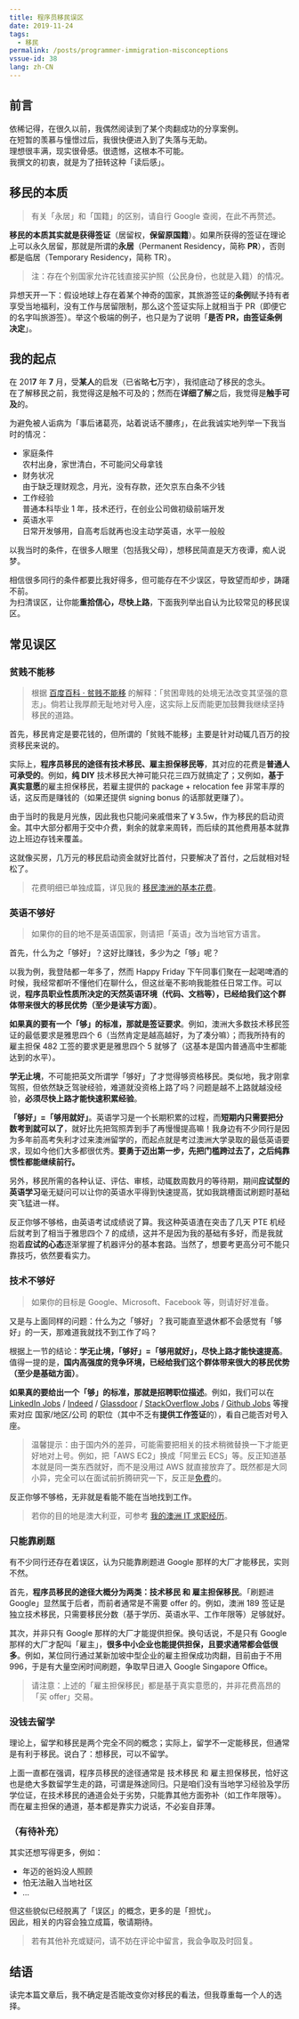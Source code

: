 ```yaml
---
title: 程序员移民误区
date: 2019-11-24
tags:
  - 移民
permalink: /posts/programmer-immigration-misconceptions
vssue-id: 38
lang: zh-CN
---
```


## 前言

依稀记得，在很久以前，我偶然阅读到了某个肉翻成功的分享案例。  
在短暂的羡慕与憧憬过后，我很快便进入到了失落与无助。  
理想很丰满，现实很骨感。很遗憾，这根本不可能。  
我撰文的初衷，就是为了扭转这种「读后感」。

## 移民的本质

> 有关「永居」和「国籍」的区别，请自行 Google 查阅，在此不再赘述。

**移民的本质其实就是获得签证**（居留权，**保留原国籍**）。如果所获得的签证在理论上可以永久居留，那就是所谓的**永居**（Permanent Residency，简称 **PR**），否则都是临居（Temporary Residency，简称 TR）。

> 注：存在个别国家允许花钱直接买护照（公民身份，也就是入籍）的情况。

异想天开一下：假设地球上存在着某个神奇的国家，其旅游签证的**条例**赋予持有者享受当地福利，没有工作与居留限制，那么这个签证实际上就相当于 PR（即便它的名字叫旅游签）。举这个极端的例子，也只是为了说明「**是否 PR，由签证条例决定**」。

## 我的起点

在 201**7** 年 **7** 月，受**某人**的启发（已省略**七**万字），我彻底动了移民的念头。  
在了解移民之前，我觉得这是触不可及的；然而在**详细了解**之后，我觉得是**触手可及**的。

为避免被人诟病为「事后诸葛亮，站着说话不腰疼」，在此我诚实地列举一下我当时的情况：

* 家庭条件  
  农村出身，家世清白，不可能问父母拿钱
* 财务状况  
  由于缺乏理财观念，月光，没有存款，还欠京东白条不少钱
* 工作经验  
  普通本科毕业 1 年，技术还行，在创业公司做初级前端开发
* 英语水平  
  日常开发够用，自高考后就再也没主动学英语，水平一般般

以我当时的条件，在很多人眼里（包括我父母），想移民简直是天方夜谭，痴人说梦。

相信很多同行的条件都要比我好得多，但可能存在不少误区，导致望而却步，踌躇不前。  
为扫清误区，让你能**重拾信心，尽快上路**，下面我列举出自认为比较常见的移民误区。

## 常见误区

### 贫贱不能移

> 根据 [百度百科 · 贫贱不能移](https://baike.baidu.com/item/%E8%B4%AB%E8%B4%B1%E4%B8%8D%E8%83%BD%E7%A7%BB) 的解释：「贫困卑贱的处境无法改变其坚强的意志」。倘若让我厚颜无耻地对号入座，这实际上反而能更加鼓舞我继续坚持移民的道路。

首先，移民肯定是要花钱的，但所谓的「贫贱不能移」主要是针对动辄几百万的投资移民来说的。

实际上，**程序员移民的途径有技术移民、雇主担保移民等**，其对应的花费是**普通人可承受的**。例如，**纯 DIY** 技术移民大神可能只花三四万就搞定了；又例如，**基于真实意愿**的雇主担保移民，若雇主提供的 package + relocation fee 非常丰厚的话，这反而是赚钱的（如果还提供 signing bonus 的话那就更赚了）。

由于当时的我是月光族，因此我也只能问亲戚借来了￥3.5w，作为移民的启动资金。其中大部分都用于交中介费，剩余的就拿来周转，而后续的其他费用基本就靠边上班边存钱来覆盖。

这就像买房，几万元的移民启动资金就好比首付，只要解决了首付，之后就相对轻松了。

> 花费明细已单独成篇，详见我的 [移民澳洲的基本花费](../basic-costs-of-immigration-to-australia/index.md)。

### 英语不够好

> 如果你的目的地不是英语国家，则请把「英语」改为当地官方语言。

首先，什么为之「够好」？这好比赚钱，多少为之「够」呢？

以我为例，我登陆都一年多了，然而 Happy Friday 下午同事们聚在一起喝啤酒的时候，我经常都听不懂他们在聊什么，但这丝毫不影响我能胜任日常工作。可以说，**程序员职业性质所决定的天然英语环境（代码、文档等），已经给我们这个群体带来很大的移民优势（至少是读写方面）**。

**如果真的要有一个「够」的标准，那就是签证要求**。例如，澳洲大多数技术移民签证的最低要求是雅思四个 6（当然肯定是越高越好，为了凑分嘛）；而我所持有的雇主担保 482 工签的要求更是雅思四个 5 就够了（这基本是国内普通高中生都能达到的水平）。

**学无止境**，不可能把英文所谓学「够好」了才觉得够资格移民。类似地，我才刚拿驾照，但依然缺乏驾驶经验，难道就没资格上路了吗？问题是越不上路就越没经验，**必须尽快上路才能快速积累经验**。

**「够好」=「够用就好」**。英语学习是一个长期积累的过程，而**短期内只需要把分数考到就可以了**，就好比先把驾照弄到手了再慢慢提高嘛！我身边有不少同行是因为多年前高考失利才过来澳洲留学的，而起点就是考过澳洲大学录取的最低英语要求，现如今他们大多都很优秀。**要勇于迈出第一步，先把门槛跨过去了，之后纯靠惯性都能继续前行。**

另外，移民所需的各种认证、评估、审核，动辄数周数月的等待期，期间**应试型的英语学习**毫无疑问可以让你的英语水平得到快速提高，犹如我跳槽面试刷题时基础突飞猛进一样。

反正你够不够格，由英语考试成绩说了算。我这种英语渣在突击了几天 PTE 机经后就考到了相当于雅思四个 7 的成绩，这并不是因为我的基础有多好，而是我就抱着**应试的心态**逐渐掌握了机器评分的基本套路。当然了，想要考更高分可不能只靠技巧，依然要看实力。

### 技术不够好

> 如果你的目标是 Google、Microsoft、Facebook 等，则请好好准备。

又是与上面同样的问题：什么为之「够好」？我可能直至退休都不会感觉有「够好」的一天，那难道我就找不到工作了吗？

根据上一节的结论：**学无止境，「够好」=「够用就好」，尽快上路才能快速提高**。值得一提的是，**国内高强度的竞争环境，已经给我们这个群体带来很大的移民优势（至少是基础方面）**。

**如果真的要给出一个「够」的标准，那就是招聘职位描述**。例如，我们可以在 [LinkedIn Jobs](https://www.linkedin.com/jobs) / [Indeed](https://indeed.com) / [Glassdoor](https://www.glassdoor.com) / [StackOverflow Jobs](https://stackoverflow.com/jobs) / [Github Jobs](https://jobs.github.com) 等搜索对应 国家/地区/公司 的职位（其中不乏有**提供工作签证**的），看自己能否对号入座。

> 温馨提示：由于国内外的差异，可能需要把相关的技术稍微替换一下才能更好地对上号。例如，把「AWS EC2」换成「阿里云 ECS」等。反正知道基本就是同一类东西就好，而不是没用过 AWS 就直接放弃了。既然都是大同小异，完全可以在面试前折腾研究一下，反正是[免费](https://aws.amazon.com/free)的。

反正你够不够格，无非就是看能不能在当地找到工作。

> 若你的目的地是澳大利亚，可参考 [我的澳洲 IT 求职经历](../my-it-job-hunting-experience-in-australia/index.md)。

### 只能靠刷题

有不少同行还存在着误区，认为只能靠刷题进 Google 那样的大厂才能移民，实则不然。

首先，**程序员移民的途径大概分为两类：技术移民 和 雇主担保移民**。「刷题进 Google」显然属于后者，而前者通常是不需要 offer 的。例如，澳洲 189 签证是独立技术移民，只需要移民分数（基于学历、英语水平、工作年限等）足够就好。

其次，并非只有 Google 那样的大厂才能提供担保。换句话说，不是只有 Google 那样的大厂才配叫「雇主」，**很多中小企业也能提供担保，且要求通常都会低很多**。例如，某位同行通过某新加坡中型企业的雇主担保成功肉翻，目前由于不用 996，于是有大量空闲时间刷题，争取早日进入 Google Singapore Office。

> 请注意：上述的「雇主担保移民」都是基于真实意愿的，并非花费高昂的「买 offer」交易。

### 没钱去留学

理论上，留学和移民是两个完全不同的概念；实际上，留学不一定能移民，但通常是有利于移民。说白了：想移民，可以不留学。

上面一直都在强调，程序员移民的途径通常是 技术移民 和 雇主担保移民，恰好这也是绝大多数留学生走的路，可谓是殊途同归。只是咱们没有当地学习经验及学历学位证，在技术移民的通道会处于劣势，只能靠其他方面弥补（如工作年限等）。而在雇主担保的通道，基本都是靠实力说话，不必妄自菲薄。

### （有待补充）

其实还想写得更多，例如：

* 年迈的爸妈没人照顾
* 怕无法融入当地社区
* ...

但这些貌似已经脱离了「误区」的概念，更多的是「担忧」。  
因此，相关的内容会独立成篇，敬请期待。

> 若有其他补充或疑问，请不妨在评论中留言，我会争取及时回复。

## 结语

读完本篇文章后，我不确定是否能改变你对移民的看法，但我尊重每一个人的选择。
